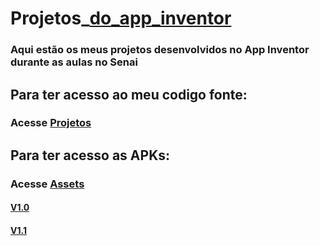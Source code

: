 # Projetos_[do_app_inventor](https://appinventor.mit.edu/)
### Aqui estão os meus projetos desenvolvidos no App Inventor durante as aulas no Senai
 ## Para ter acesso ao meu codigo fonte:

 ### Acesse [Projetos](https://github.com/NatanFer/Projetos_do_app_inventor/tree/main/Projetos)

 ## Para ter acesso as APKs: 

 ### Acesse [Assets](https://github.com/NatanFer/Projetos_do_app_inventor/tree/main/assets)
 #### [V1.0](https://github.com/NatanFer/Projetos_do_app_inventor/releases/tag/v1.0)
 #### [V1.1](https://github.com/NatanFer/Projetos_do_app_inventor/releases/tag/V1.1)
 
